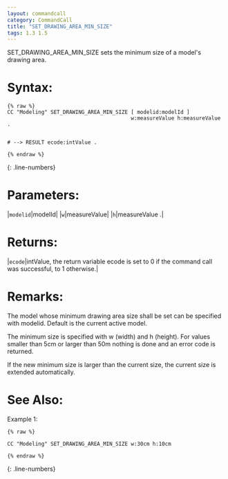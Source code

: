 ```yaml
---
layout: commandcall
category: CommandCall
title: "SET_DRAWING_AREA_MIN_SIZE"
tags: 1.3 1.5
---
```


SET_DRAWING_AREA_MIN_SIZE sets the minimum size of a model's drawing area.

# Syntax:  

```adoscript
{% raw %}
CC "Modeling" SET_DRAWING_AREA_MIN_SIZE	[ modelid:modelId ]
										w:measureValue h:measureValue .


# --> RESULT ecode:intValue .

{% endraw %}
```
{: .line-numbers}

# Parameters:  

|`modelid`|modelId|
|`w`|measureValue|
|`h`|measureValue .|

# Returns:  

|`ecode`|intValue, the return variable ecode is set to 0 if the command call was successful, to 1 otherwise.|


# Remarks:

The model whose minimum drawing area size shall be set can be specified with modelid. Default is the current active model.

The minimum size is specified with w (width) and h (height). For values smaller than 5cm or larger than 50m nothing is done and an error code is returned.

If the new minimum size is larger than the current size, the current size is extended automatically.



# See Also:  



Example 1:

```adoscript
{% raw %}

CC "Modeling" SET_DRAWING_AREA_MIN_SIZE w:30cm h:10cm

{% endraw %}
```
{: .line-numbers}


